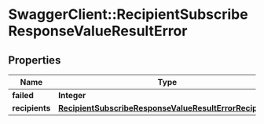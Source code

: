 # SwaggerClient::RecipientSubscribeResponseValueResultError

## Properties
Name | Type | Description | Notes
------------ | ------------- | ------------- | -------------
**failed** | **Integer** |  | [optional] 
**recipients** | [**RecipientSubscribeResponseValueResultErrorRecipients**](RecipientSubscribeResponseValueResultErrorRecipients.md) |  | [optional] 


